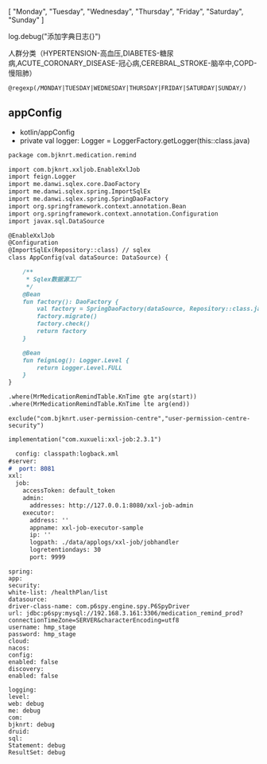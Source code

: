 [
"Monday",
"Tuesday",
"Wednesday",
"Thursday",
"Friday",
"Saturday",
"Sunday"
]

log.debug("添加字典日志{}")

人群分类（HYPERTENSION-高血压,DIABETES-糖尿病,ACUTE_CORONARY_DISEASE-冠心病,CEREBRAL_STROKE-脑卒中,COPD-慢阻肺）

```markdown
@regexp(/MONDAY|TUESDAY|WEDNESDAY|THURSDAY|FRIDAY|SATURDAY|SUNDAY/)
```

## appConfig
- kotlin/appConfig
- private val logger: Logger = LoggerFactory.getLogger(this::class.java)

```markdown
package com.bjknrt.medication.remind

import com.bjknrt.xxljob.EnableXxlJob
import feign.Logger
import me.danwi.sqlex.core.DaoFactory
import me.danwi.sqlex.spring.ImportSqlEx
import me.danwi.sqlex.spring.SpringDaoFactory
import org.springframework.context.annotation.Bean
import org.springframework.context.annotation.Configuration
import javax.sql.DataSource

@EnableXxlJob
@Configuration
@ImportSqlEx(Repository::class) // sqlex
class AppConfig(val dataSource: DataSource) {

    /**
     * Sqlex数据源工厂
     */
    @Bean
    fun factory(): DaoFactory {
        val factory = SpringDaoFactory(dataSource, Repository::class.java)
        factory.migrate()
        factory.check()
        return factory
    }

    @Bean
    fun feignLog(): Logger.Level {
        return Logger.Level.FULL
    }
}
```

```markdown
.where(MrMedicationRemindTable.KnTime gte arg(start))
.where(MrMedicationRemindTable.KnTime lte arg(end))
```

```
exclude("com.bjknrt.user-permission-centre","user-permission-centre-security")
```

```markdown
implementation("com.xuxueli:xxl-job:2.3.1")

  config: classpath:logback.xml
#server:
#  port: 8081
xxl:
  job:
    accessToken: default_token
    admin:
      addresses: http://127.0.0.1:8080/xxl-job-admin
    executor:
      address: ''
      appname: xxl-job-executor-sample
      ip: ''
      logpath: ./data/applogs/xxl-job/jobhandler
      logretentiondays: 30
      port: 9999
```


```
spring:
app:
security:
white-list: /healthPlan/list
datasource:
driver-class-name: com.p6spy.engine.spy.P6SpyDriver
url: jdbc:p6spy:mysql://192.168.3.161:3306/medication_remind_prod?connectionTimeZone=SERVER&characterEncoding=utf8
username: hmp_stage
password: hmp_stage
cloud:
nacos:
config:
enabled: false
discovery:
enabled: false

logging:
level:
web: debug
me: debug
com:
bjknrt: debug
druid:
sql:
Statement: debug
ResultSet: debug


```